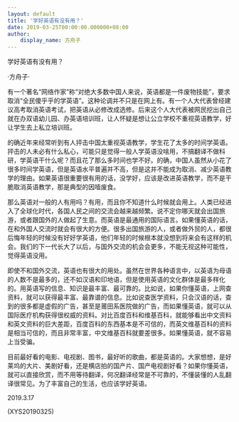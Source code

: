 ```yaml
---
layout: default
title: '学好英语有没有用？'
date: 2019-03-25T00:00:00.000000+08:00
author:
    display_name: 方舟子
---
```


学好英语有没有用？

·方舟子·

有一个著名“网络作家”称“对绝大多数中国人来说，英语都是一件废物技能”，要求取消“全民傻乎乎的学英语”。这种论调并不只是在网上有。有一个人大代表曾经建议高考取消英语考试，把英语从必修改成选修。后来这个人大代表被网民挖出自己就在办双语幼儿园、办英语培训班，让人怀疑是想让公立学校不重视英语教学，好让学生去上私立培训班。

的确近年来经常听到有人抨击中国太重视英语教学，学生花了太多的时间学英语。抨击的人未必有什么私心，可能只是觉得一般人学英语没啥用，不搞翻译不做科研，学英语干什么呢？而且花了那么多时间也学不好。的确，中国人虽然从小花了很多时间学英语，但是英语水平普遍并不高，但是这并不能成为取消、减少英语教学的理由。如果英语很重要很有用的话，没学好，应该是改进英语教学，而不是干脆取消英语教学，那是典型的因噎废食。

那么英语对一般的人有用吗？有用，而且你不知道什么时候就会用上。人类已经进入了全球化时代，各国人民之间的交流会越来越频繁。说不定你哪天就会出国旅游，或者跟国外的人做起了生意。而英语是最通用的国际语言。如果懂英语的话，在和外国人交流时就会有很大的方便。很多出国旅游的人，或者做外贸的人，都很后悔年轻的时候没有好好学英语，他们年轻的时候根本就没想到将来会有这样的机会。我们的下一代长大了以后，与国外交流的机会会更多，不能无视这种可能性，觉得英语没用。

即使不和国外交流，英语也有很大的用处。虽然在世界各种语言中，以英语为母语的人数不是最多的，还不如汉语和印地语，但是使用英语的文化群体是最多样化的。用英语写的信息、知识是最丰富、最可靠的。比如说，如果你懂英语，上网查资料，就可以获得最丰富、最靠谱的信息。比如说查医学资料，只会汉语的话，查到的很多都是虚假的广告，甚至是莆田系医院做的广告，而如果懂英语，就可以从国际医疗机构获得很权威的资料。对比百度百科和维基百科，就能够看出中文资料和英文资料的巨大差距，百度百科的东西基本是不可信的，而英文维基百科的资料是相当可信的，而且非常丰富，中文维基百科就要差很多。如果懂英语，就不容易上当受骗。

目前最好看的电影、电视剧、图书，最好听的歌曲，都是英语的。大家想想，是好莱坞的大片、美剧好看，还是横店拍的国产片、国产电视剧好看？如果你懂英语，就可以直接欣赏，而不用等待翻译，何况翻译经常是不可靠的，不懂装懂的人乱翻译很常见。为了丰富自己的生活，也应该学好英语。

2019.3.17

(XYS20190325)

